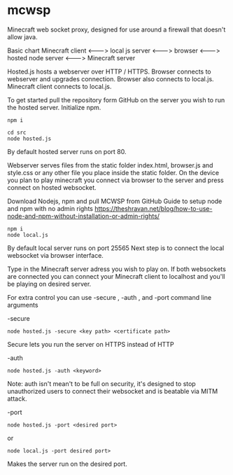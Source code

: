 # mcwsp
Minecraft web socket proxy, designed for use around a firewall that doesn't allow java.

Basic chart
Minecraft client <---> local js server <---> browser <---> hosted node server <---> Minecraft server

Hosted.js hosts a webserver over HTTP / HTTPS.
Browser connects to webserver and upgrades connection.
Browser also connects to local.js.
Minecraft client connects to local.js.

To get started pull the repository form GitHub on the server you wish to run the hosted server.
Initialize npm.
```
npm i
```

```
cd src
node hosted.js
```
By default hosted server runs on port 80.

Webserver serves files from the static folder index.html, browser.js and style.css or any other file you place inside the static folder.
On the device you plan to play minecraft you connect via browser to the server and press connect on hosted websocket.

Download Nodejs, npm and pull MCWSP from GitHub
Guide to setup node and npm with no admin rights
https://theshravan.net/blog/how-to-use-node-and-npm-without-installation-or-admin-rights/

```
npm i
node local.js
```

By default local server runs on port 25565
Next step is to connect the local websocket via browser interface.

Type in the Minecraft server adress you wish to play on.
If both websockets are connected you can connect your Minecraft client to localhost and you'll be playing on desired server.

For extra control you can use -secure , -auth , and -port command line arguments

-secure
```
node hosted.js -secure <key path> <certificate path>
```
Secure lets you run the server on HTTPS instead of HTTP

-auth
```
node hosted.js -auth <keyword>
```

Note: auth isn't mean't to be full on security, it's designed to stop unauthorized users to connect their websocket and is beatable via MITM attack.

-port
```
node hosted.js -port <desired port>
```
or
```
node local.js -port desired port>
```
Makes the server run on the desired port.